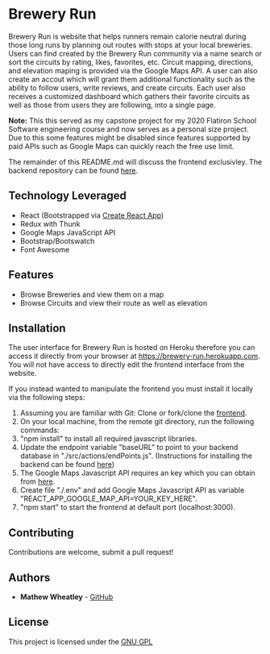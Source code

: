 # Brewery Run
Brewery Run is website that helps runners remain calorie neutral during those long runs by planning out routes with stops at your local breweries. Users can find created by the Brewery Run community via a name search or sort the circuits by rating, likes, favorites, etc. Circuit mapping, directions, and elevation maping is provided via the Google Maps API. A user can also create an accout which will grant them additional functionality such as the ability to follow users, write reviews, and create circuits. Each user also receives a customized dashboard which gathers their favorite circuits as well as those from users they are following, into a single page.

**Note:** This this served as my capstone project for my 2020 Flatiron School Software engineering course and now serves as a personal size project. Due to this some features might be disabled since features supported by paid APIs such as Google Maps can quickly reach the free use limit.

The remainder of this README.md will discuss the frontend exclusivley. The backend repository can be found [here](https://github.com/mathewpwheatley/brewery-run-backend).

## Technology Leveraged
- React (Bootstrapped via [Create React App](https://github.com/facebook/create-react-app))
- Redux with Thunk
- Google Maps JavaScript API
- Bootstrap/Bootswatch
- Font Awesome

## Features
- Browse Breweries and view them on a map
- Browse Circuits and view their route as well as elevation 

## Installation
The user interface for Brewery Run is hosted on Heroku therefore you can access it directly from your browser at https://brewery-run.herokuapp.com. You will not have access to directly edit the frontend interface from the website.

If you instead wanted to manipulate the frontend you must install it locally via the following steps:
1. Assuming you are familiar with Git: Clone or fork/clone the [frontend](https://github.com/mathewpwheatley/brewery-run-frontend).
2. On your local machine, from the remote git directory, run the following commands:
  1. "npm install" to install all required javascript libraries.
  2. Update the endpoint variable "baseURL" to point to your backend database in "./src/actions/endPoints.js". (Instructions for installing the backend can be found [here](https://github.com/mathewpwheatley/brewery-run-backend))
  3. The Google Maps Javascript API requires an key which you can obtain from [here](https://developers.google.com/maps/documentation/javascript/get-api-key).
  4. Create file "./.env" and add Google Maps Javascript API as variable "REACT_APP_GOOGLE_MAP_API=YOUR_KEY_HERE".
  5. "npm start" to start the frontend at default port (localhost:3000).

## Contributing
Contributions are welcome, submit a pull request!

## Authors
* **Mathew Wheatley** - [GitHub](https://github.com/mathewpwheatley)

## License
This project is licensed under the [GNU GPL](https://www.gnu.org/licenses/gpl-3.0.en.html)

